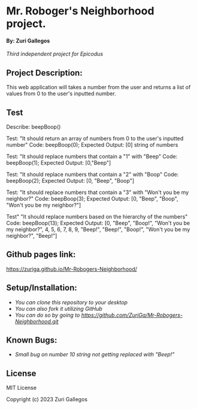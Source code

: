 # Mr. Roboger's Neighborhood project.
#### By: **Zuri Gallegos**
_*Third independent project for Epicodus*_

## Project Description: 
This web application will takes a number from the user and returns a list of values from 0 to the user's inputted number.

## Test
Describe: beepBoop()

Test: "It should return an array of numbers from 0 to the user's inputted number"
Code: beepBoop(0);
Expected Output: [0] string of numbers

Test: "It should replace numbers that contain a "1" with "Beep"
Code: beepBoop(1);
Expected Output: [0,"Beep"]

Test: "It should replace numbers that contain a "2" with "Boop"
Code: beepBoop(2);
Expected Output: [0, "Beep", "Boop"]

Test: "It should replace numbers that contain a "3" with "Won't you be my neighbor?"
Code: beepBoop(3);
Expected Output: [0, "Beep", "Boop", "Won't you be my neighbor?"]

Test" "It should replace numbers based on the hierarchy of the numbers"
Code: beepBoop(13);
Expected Output: [0, "Beep", "Boop!", "Won't you be my neighbor?", 4, 5, 6, 7, 8, 9, "Beep!", "Beep!", "Boop!", "Won't you be my neighbor?", "Beep!"]

## Github pages link:
https://zuriga.github.io/Mr-Robogers-Neighborhood/


## Setup/Installation:
* _You can clone this repository to your desktop_
* _You can also fork it utilizing GitHub_
* _You can do so by going to https://github.com/ZuriGa/Mr-Robogers-Neighborhood.git_


## Known Bugs:
* _Small bug on number 10 string not getting replaced with "Beep!"_

## License 

MIT License

Copyright (c) 2023 Zuri Gallegos
